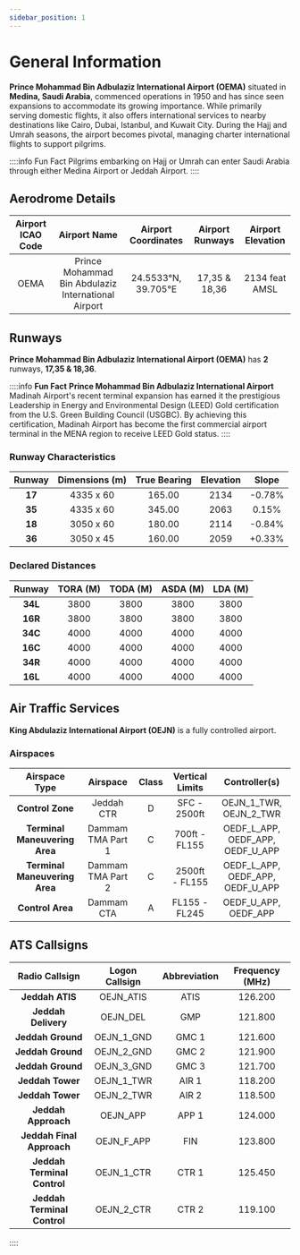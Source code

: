 ```yaml
---
sidebar_position: 1
---
```


# General Information

**Prince Mohammad Bin Adbulaziz International Airport (OEMA)** situated in **Medina, Saudi Arabia**, commenced operations in 1950 and has since seen expansions to accommodate its growing importance. While primarily serving domestic flights, it also offers international services to nearby destinations like Cairo, Dubai, Istanbul, and Kuwait City. During the Hajj and Umrah seasons, the airport becomes pivotal, managing charter international flights to support pilgrims.

::::info Fun Fact
Pilgrims embarking on Hajj or Umrah can enter Saudi Arabia through either Medina Airport or Jeddah Airport.
::::

## Aerodrome Details

| **Airport ICAO Code** |                    Airport Name                     | Airport Coordinates | Airport Runways | Airport Elevation |
| :-------------------: | :-------------------------------------------------: | :-----------------: | :-------------: | :---------------: |
|         OEMA          | Prince Mohammad Bin Abdulaziz International Airport | 24.5533°N, 39.705°E |  17,35 & 18,36  |  2134 feat AMSL   |

## Runways

**Prince Mohammad Bin Adbulaziz International Airport (OEMA)** has **2** runways, **17,35 & 18,36**.

::::info **Fun Fact**
**Prince Mohammad Bin Adbulaziz International Airport** Madinah Airport's recent terminal expansion has earned it the prestigious Leadership in Energy and Environmental Design (LEED) Gold certification from the U.S. Green Building Council (USGBC). By achieving this certification, Madinah Airport has become the first commercial airport terminal in the MENA region to receive LEED Gold status.
::::

### Runway Characteristics

| Runway | Dimensions (m) | True Bearing | Elevation | Slope  |
| :----: | :------------: | :----------: | :-------: | :----: |
| **17** |   4335 x 60    |    165.00    |   2134    | -0.78% |
| **35** |   4335 x 60    |    345.00    |   2063    | 0.15%  |
| **18** |   3050 x 60    |    180.00    |   2114    | -0.84% |
| **36** |   3050 x 45    |    160.00    |   2059    | +0.33% |

### Declared Distances

| **Runway** | **TORA (M)** | **TODA (M)** | **ASDA (M)** | **LDA (M)** |
| :--------: | :----------: | :----------: | :----------: | :---------: |
|  **34L**   |     3800     |     3800     |     3800     |    3800     |
|  **16R**   |     3800     |     3800     |     3800     |    3800     |
|  **34C**   |     4000     |     4000     |     4000     |    4000     |
|  **16C**   |     4000     |     4000     |     4000     |    4000     |
|  **34R**   |     4000     |     4000     |     4000     |    4000     |
|  **16L**   |     4000     |     4000     |     4000     |    4000     |

## Air Traffic Services

**King Abdulaziz International Airport (OEJN)** is a fully controlled airport.

### Airspaces

|       **Airspace Type**       |   **Airspace**    | **Class** | **Vertical Limits** |        **Controller(s)**         |
| :---------------------------: | :---------------: | :-------: | :-----------------: | :------------------------------: |
|       **Control Zone**        |    Jeddah CTR     |     D     |    SFC - 2500ft     |      OEJN_1_TWR, OEJN_2_TWR      |
| **Terminal Maneuvering Area** | Dammam TMA Part 1 |     C     |    700ft - FL155    | OEDF_L_APP, OEDF_APP, OEDF_U_APP |
| **Terminal Maneuvering Area** | Dammam TMA Part 2 |     C     |   2500ft - FL155    | OEDF_L_APP, OEDF_APP, OEDF_U_APP |
|       **Control Area**        |    Dammam CTA     |     A     |    FL155 - FL245    |       OEDF_U_APP, OEDF_APP       |

## ATS Callsigns

|     **Radio Callsign**      | **Logon Callsign** | **Abbreviation** | **Frequency (MHz)** |
| :-------------------------: | :----------------: | :--------------: | :-----------------: |
|       **Jeddah ATIS**       |     OEJN_ATIS      |       ATIS       |       126.200       |
|     **Jeddah Delivery**     |      OEJN_DEL      |       GMP        |       121.800       |
|      **Jeddah Ground**      |     OEJN_1_GND     |      GMC 1       |       121.600       |
|      **Jeddah Ground**      |     OEJN_2_GND     |      GMC 2       |       121.900       |
|      **Jeddah Ground**      |     OEJN_3_GND     |      GMC 3       |       121.700       |
|      **Jeddah Tower**       |     OEJN_1_TWR     |      AIR 1       |       118.200       |
|      **Jeddah Tower**       |     OEJN_2_TWR     |      AIR 2       |       118.500       |
|     **Jeddah Approach**     |      OEJN_APP      |      APP 1       |       124.000       |
|  **Jeddah Final Approach**  |     OEJN_F_APP     |       FIN        |       123.800       |
| **Jeddah Terminal Control** |     OEJN_1_CTR     |      CTR 1       |       125.450       |
| **Jeddah Terminal Control** |     OEJN_2_CTR     |      CTR 2       |       119.100       |

::::
